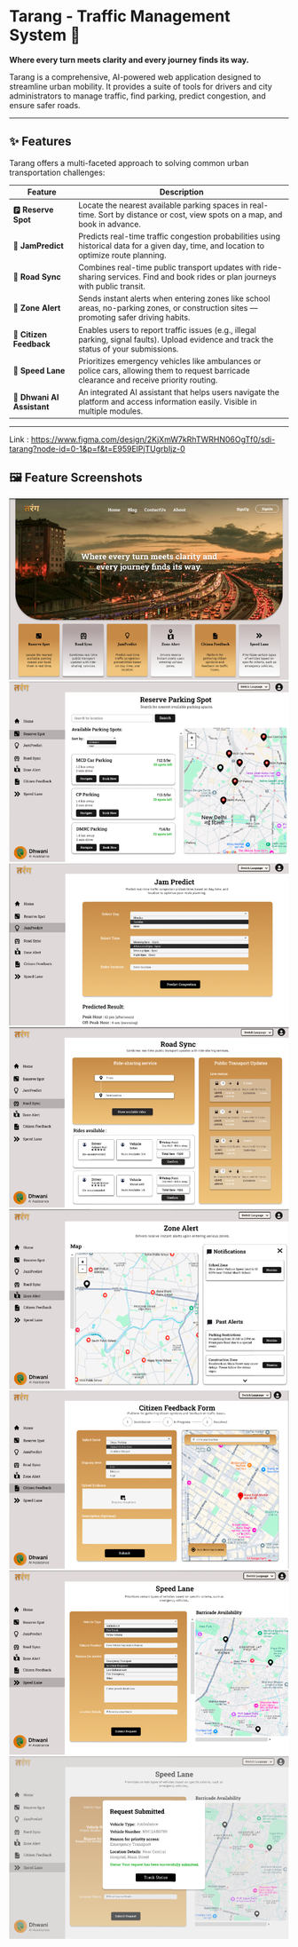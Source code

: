 # Tarang - Traffic Management System 🚦

**Where every turn meets clarity and every journey finds its way.**

Tarang is a comprehensive, AI-powered web application designed to streamline urban mobility. It provides a suite of tools for drivers and city administrators to manage traffic, find parking, predict congestion, and ensure safer roads.

---

## ✨ Features

Tarang offers a multi-faceted approach to solving common urban transportation challenges:

| Feature                | Description                                                                                                                                               |
|------------------------|-----------------------------------------------------------------------------------------------------------------------------------------------------------|
| 🅿️ **Reserve Spot**     | Locate the nearest available parking spaces in real-time. Sort by distance or cost, view spots on a map, and book in advance.                             |
| 🔮 **JamPredict**       | Predicts real-time traffic congestion probabilities using historical data for a given day, time, and location to optimize route planning.                  |
| 🚗 **Road Sync**        | Combines real-time public transport updates with ride-sharing services. Find and book rides or plan journeys with public transit.                          |
| 🛑 **Zone Alert**       | Sends instant alerts when entering zones like school areas, no-parking zones, or construction sites — promoting safer driving habits.                      |
| 📝 **Citizen Feedback** | Enables users to report traffic issues (e.g., illegal parking, signal faults). Upload evidence and track the status of your submissions.                    |
| 🚨 **Speed Lane**       | Prioritizes emergency vehicles like ambulances or police cars, allowing them to request barricade clearance and receive priority routing.                  |
| 🤖 **Dhwani AI Assistant** | An integrated AI assistant that helps users navigate the platform and access information easily. Visible in multiple modules.                                |

---
Link : https://www.figma.com/design/2KjXmW7kRhTWRHN06OgTf0/sdi-tarang?node-id=0-1&p=f&t=E959ElPjTUgrbIjz-0

## 🖼️ Feature Screenshots
![Home Page](screen/T1.png)
![Reserve Spot](screen/T2.png)
![JamPredict](screen/T3.png)
![Road Sync](screen/T4.png)
![Zone Alert](screen/T5.png)
![Citizen Feedback](screen/T6.png)
![Speed Lane](screen/T7.png)
![Speed Lane-Notif](screen/T8.png)

